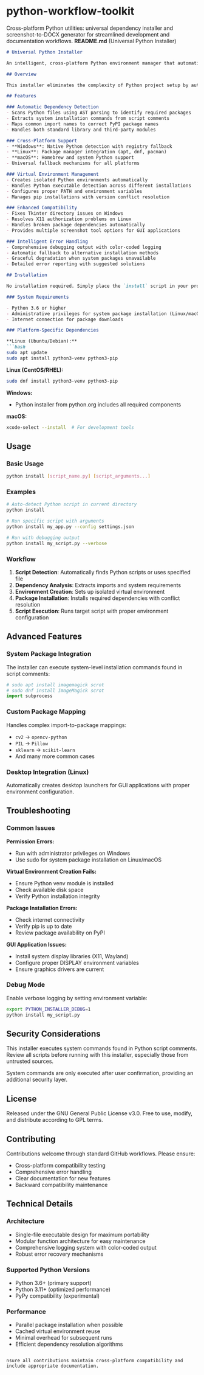 # python-workflow-toolkit
Cross-platform Python utilities: universal dependency installer and screenshot-to-DOCX generator for streamlined development and documentation workflows.
**README.md** (Universal Python Installer)

```markdown
# Universal Python Installer

An intelligent, cross-platform Python environment manager that automatically handles dependencies, virtual environments, and system-level requirements for Python applications.

## Overview

This installer eliminates the complexity of Python project setup by automatically detecting dependencies, creating isolated environments, and handling system-level package requirements across Windows, Linux, and macOS platforms.

## Features

### Automatic Dependency Detection
- Scans Python files using AST parsing to identify required packages
- Extracts system installation commands from script comments
- Maps common import names to correct PyPI package names
- Handles both standard library and third-party modules

### Cross-Platform Support
- **Windows**: Native Python detection with registry fallback
- **Linux**: Package manager integration (apt, dnf, pacman)
- **macOS**: Homebrew and system Python support
- Universal fallback mechanisms for all platforms

### Virtual Environment Management
- Creates isolated Python environments automatically
- Handles Python executable detection across different installations
- Configures proper PATH and environment variables
- Manages pip installations with version conflict resolution

### Enhanced Compatibility
- Fixes Tkinter directory issues on Windows
- Resolves X11 authorization problems on Linux
- Handles broken package dependencies automatically
- Provides multiple screenshot tool options for GUI applications

### Intelligent Error Handling
- Comprehensive debugging output with color-coded logging
- Automatic fallback to alternative installation methods
- Graceful degradation when system packages unavailable
- Detailed error reporting with suggested solutions

## Installation

No installation required. Simply place the `install` script in your project directory.

### System Requirements

- Python 3.6 or higher
- Administrative privileges for system package installation (Linux/macOS)
- Internet connection for package downloads

### Platform-Specific Dependencies

**Linux (Ubuntu/Debian):**
```bash
sudo apt update
sudo apt install python3-venv python3-pip
```

**Linux (CentOS/RHEL):**
```bash
sudo dnf install python3-venv python3-pip
```

**Windows:**
- Python installer from python.org includes all required components

**macOS:**
```bash
xcode-select --install  # For development tools
```

## Usage

### Basic Usage
```bash
python install [script_name.py] [script_arguments...]
```

### Examples
```bash
# Auto-detect Python script in current directory
python install

# Run specific script with arguments
python install my_app.py --config settings.json

# Run with debugging output
python install my_script.py --verbose
```

### Workflow

1. **Script Detection**: Automatically finds Python scripts or uses specified file
2. **Dependency Analysis**: Extracts imports and system requirements
3. **Environment Creation**: Sets up isolated virtual environment
4. **Package Installation**: Installs required dependencies with conflict resolution
5. **Script Execution**: Runs target script with proper environment configuration

## Advanced Features

### System Package Integration
The installer can execute system-level installation commands found in script comments:

```python
# sudo apt install imagemagick scrot
# sudo dnf install ImageMagick scrot
import subprocess
```

### Custom Package Mapping
Handles complex import-to-package mappings:
- `cv2` → `opencv-python`
- `PIL` → `Pillow`
- `sklearn` → `scikit-learn`
- And many more common cases

### Desktop Integration (Linux)
Automatically creates desktop launchers for GUI applications with proper environment configuration.

## Troubleshooting

### Common Issues

**Permission Errors:**
- Run with administrator privileges on Windows
- Use sudo for system package installation on Linux/macOS

**Virtual Environment Creation Fails:**
- Ensure Python venv module is installed
- Check available disk space
- Verify Python installation integrity

**Package Installation Errors:**
- Check internet connectivity
- Verify pip is up to date
- Review package availability on PyPI

**GUI Application Issues:**
- Install system display libraries (X11, Wayland)
- Configure proper DISPLAY environment variables
- Ensure graphics drivers are current

### Debug Mode
Enable verbose logging by setting environment variable:
```bash
export PYTHON_INSTALLER_DEBUG=1
python install my_script.py
```

## Security Considerations

This installer executes system commands found in Python script comments. Review all scripts before running with this installer, especially those from untrusted sources.

System commands are only executed after user confirmation, providing an additional security layer.

## License

Released under the GNU General Public License v3.0. Free to use, modify, and distribute according to GPL terms.

## Contributing

Contributions welcome through standard GitHub workflows. Please ensure:
- Cross-platform compatibility testing
- Comprehensive error handling
- Clear documentation for new features
- Backward compatibility maintenance

## Technical Details

### Architecture
- Single-file executable design for maximum portability
- Modular function architecture for easy maintenance
- Comprehensive logging system with color-coded output
- Robust error recovery mechanisms

### Supported Python Versions
- Python 3.6+ (primary support)
- Python 3.11+ (optimized performance)
- PyPy compatibility (experimental)

### Performance
- Parallel package installation when possible
- Cached virtual environment reuse
- Minimal overhead for subsequent runs
- Efficient dependency resolution algorithms
```

nsure all contributions maintain cross-platform compatibility and include appropriate documentation.
```
